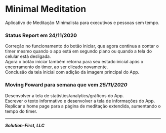 # Minimal Meditation   
Aplicativo de Meditação Minimalista para executivos e pessoas sem tempo.


### Status Report em 24/11/2020
Correção no funcionamento do botão iniciar, que agora continua a contar o timer mesmo quando o app está em segundo plano ou quando a tela do celular está desligada.\
Agora o botão iniciar também retorna para seu estado inicial após o encerramento do timer, ao ser clicado novamente.\
Conclusão da tela inicial com adição da imagem principal do App.
  

### Moving Foward para semana que vem _25/11/2020_
Desenvolver a tela de statistics/analytics/gráficos do App.\
Escrever o texto informativo e desenvolver a tela de informações do App.\
Replicar a home page para a página de meditação extendida, aumentando o tempo do timer.
  

---

**_Solution-First, LLC_**
